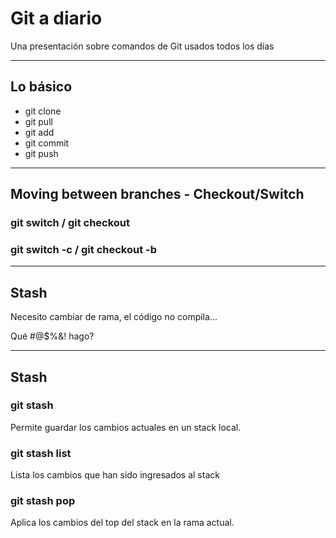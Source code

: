# Git a diario
Una presentación sobre comandos de Git usados todos los días

---

## Lo básico

* git clone
* git pull
* git add
* git commit
* git push

---

## Moving between branches - Checkout/Switch

### git switch / git checkout

### git switch -c / git checkout -b

---
## Stash

Necesito cambiar de rama, el código no compila...  

Qué #@$%&! hago?

---

## Stash

### git stash
Permite guardar los cambios actuales en un stack local.

### git stash list
Lista los cambios que han sido ingresados al stack

### git stash pop
Aplica los cambios del top del stack en la rama actual.

